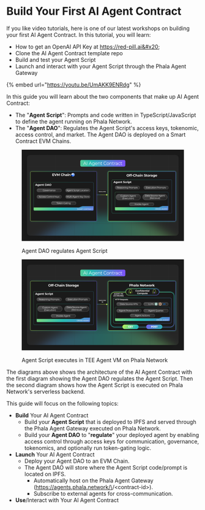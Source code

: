 # Build Your First AI Agent Contract

If you like video tutorials, here is one of our latest workshops on building your first AI Agent Contract. In this tutorial, you will learn:

* How to get an OpenAI API Key at https://red-pill.ai&#x20;
* Clone the AI Agent Contract template repo
* Build and test your Agent Script
* Launch and interact with your Agent Script through the Phala Agent Gateway

{% embed url="https://youtu.be/UmAKK9ENRdg" %}

In this guide you will learn about the two components that make up AI Agent Contract:

* The "**Agent Script**": Prompts and code written in TypeScript/JavaScript to define the agent running on Phala Network.
* The "**Agent DAO**": Regulates the Agent Script's access keys, tokenomic, access control, and market. The Agent DAO is deployed on a Smart Contract EVM Chains.

<figure><img src="../../.gitbook/assets/AI-Agent-Contract-Components.png" alt=""><figcaption><p>Agent DAO regulates Agent Script</p></figcaption></figure>

<figure><img src="../../.gitbook/assets/AI-Agent-Contract-Execution.png" alt=""><figcaption><p>Agent Script executes in TEE Agent VM on Phala Network</p></figcaption></figure>

The diagrams above shows the architecture of the AI Agent Contract with the first diagram showing the Agent DAO regulates the Agent Script. Then the second diagram shows how the Agent Script is executed on Phala Network's serverless backend.&#x20;

This guide will focus on the following topics:

* **Build** Your AI Agent Contract
  * Build your **Agent Script** that is deployed to IPFS and served through the Phala Agent Gateway executed on Phala Network.
  * Build your **Agent DAO** to "**regulate**" your deployed agent by enabling access control through access keys for communication, governance, tokenomics, and optionally run token-gating logic.
* **Launch** Your AI Agent Contract
  * Deploy your Agent DAO to an EVM Chain.
  * The Agent DAO will store where the Agent Script code/prompt is located on IPFS.
    * Automatically host on the Phala Agent Gateway (https://agents.phala.network/\<chain>/\<contract-id>).
    * Subscribe to external agents for cross-communication.
* **Use**/Interact with Your AI Agent Contract
